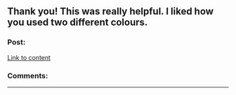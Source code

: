 ## Thank you! This was really helpful. I liked how you used two different colours.

### Post:

[Link to content](https://ufi.re/VApeu)

### Comments:

---

